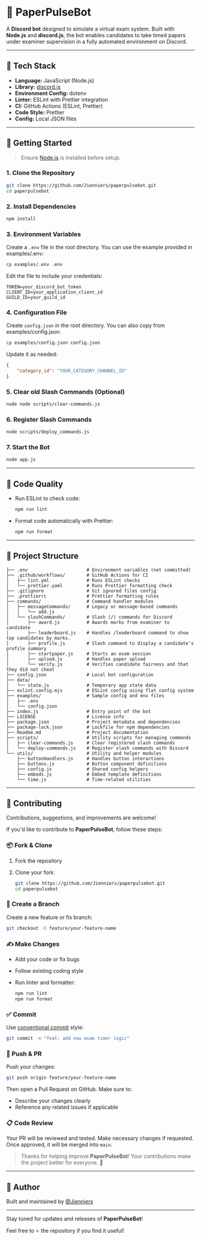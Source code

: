 # 📄 PaperPulseBot

A **Discord bot** designed to simulate a virtual exam system. Built with **Node.js** and **discord.js**, the bot enables candidates to take timed papers under examiner supervision in a fully automated environment on Discord.

---

## 🔧 Tech Stack

- **Language:** JavaScript (Node.js)
- **Library:** [discord.js](https://discord.js.org/)
- **Environment Config:** dotenv
- **Linter:** ESLint with Prettier integration
- **CI:** GitHub Actions (ESLint, Prettier)
- **Code Style:** Prettier
- **Config:** Local JSON files

---

## 🚀 Getting Started

> Ensure [Node.js](https://nodejs.org/) is installed before setup.

### 1. Clone the Repository

```bash
git clone https://github.com/Jienniers/paperpulsebot.git
cd paperpulsebot
```

### 2. Install Dependencies

```bash
npm install
```

### 3. Environment Variables

Create a `.env` file in the root directory.
You can use the example provided in examples/.env:

```bash
cp examples/.env .env
```

Edit the file to include your credentials:

```env
TOKEN=your_discord_bot_token
CLIENT_ID=your_application_client_id
GUILD_ID=your_guild_id
```

### 4. Configuration File

Create `config.json` in the root directory.
You can also copy from examples/config.json:

```bash
cp examples/config.json config.json
```

Update it as needed:

```json
{
    "category_id": "YOUR_CATEGORY_CHANNEL_ID"
}
```

### 5. Clear old Slash Commands (Optional)

```bash
node node scripts/clear-commands.js
```

### 6. Register Slash Commands

```bash
node scripts/deploy_commands.js
```

### 7. Start the Bot

```bash
node app.js
```

---

## 🧹 Code Quality

- Run ESLint to check code:

    ```bash
    npm run lint
    ```

- Format code automatically with Prettier:

    ```bash
    npm run format
    ```

---

## 📁 Project Structure

```
├── .env                      # Environment variables (not committed)
├── .github/workflows/        # GitHub Actions for CI
│   ├── lint.yml              # Runs ESLint checks
│   └── prettier.yaml         # Runs Prettier formatting check
├── .gitignore                # Git ignored files config
├── .prettierrc               # Prettier formatting rules
├── commands/                 # Command handler modules
│   ├── messageCommands/      # Legacy or message-based commands
│   │   └── add.js
│   └── slashCommands/        # Slash (/) commands for Discord
│       ├── award.js          # Awards marks from examiner to candidate
│       ├── leaderboard.js    # Handles /leaderboard command to show top candidates by marks.
│       ├── profile.js        # Slash command to display a candidate's profile summary
│       ├── startpaper.js     # Starts an exam session
│       ├── upload.js         # Handles paper upload
│       └── verify.js         # Verifies candidate fairness and that they did not cheat
├── config.json               # Local bot configuration
├── data/
│   └── state.js              # Temporary app state data
├── eslint.config.mjs         # ESLint config using flat config system
├── examples/                 # Sample config and env files
│   ├── .env
│   └── config.json
├── index.js                  # Entry point of the bot
├── LICENSE                   # License info
├── package.json              # Project metadata and dependencies
├── package-lock.json         # Lockfile for npm dependencies
├── Readme.md                 # Project documentation
├── scripts/                  # Utility scripts for managing commands
│   ├── clear-commands.js     # Clear registered slash commands
│   └── deploy-commands.js    # Register slash commands with Discord
└── utils/                    # Utility and helper modules
    ├── buttonHandlers.js     # Handles button interactions
    ├── buttons.js            # Button component definitions
    ├── config.js             # Shared config helpers
    ├── embeds.js             # Embed template definitions
    └── time.js               # Time-related utilities
```

---

## 🤝 Contributing

Contributions, suggestions, and improvements are welcome!

If you'd like to contribute to **PaperPulseBot**, follow these steps:

### 📦 Fork & Clone

1. Fork the repository
2. Clone your fork:

    ```bash
    git clone https://github.com/Jienniers/paperpulsebot.git
    cd paperpulsebot
    ```

### 🌱 Create a Branch

Create a new feature or fix branch:

```bash
git checkout -b feature/your-feature-name
```

### ✍️ Make Changes

- Add your code or fix bugs
- Follow existing coding style
- Run linter and formatter:

    ```bash
    npm run lint
    npm run format
    ```

### ✅ Commit

Use [conventional commit](https://www.conventionalcommits.org/) style:

```bash
git commit -m "feat: add new exam timer logic"
```

### 🚀 Push & PR

Push your changes:

```bash
git push origin feature/your-feature-name
```

Then open a Pull Request on GitHub. Make sure to:

- Describe your changes clearly
- Reference any related issues if applicable

### 📋 Code Review

Your PR will be reviewed and tested. Make necessary changes if requested. Once approved, it will be merged into `main`.

> Thanks for helping improve **PaperPulseBot**! Your contributions make the project better for everyone. 💙

---

## 👤 Author

Built and maintained by [@Jienniers](https://github.com/Jienniers)

---

Stay tuned for updates and releases of **PaperPulseBot**!

Feel free to ⭐ the repository if you find it useful!
